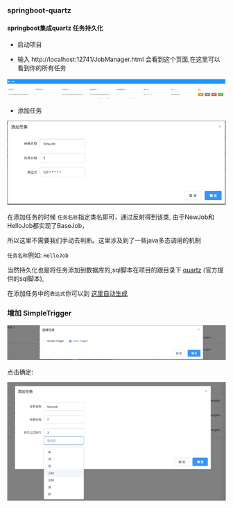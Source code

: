### springboot-quartz

#### springboot集成quartz 任务持久化


* 启动项目

* 输入 http://localhost:12741/JobManager.html 会看到这个页面,在这里可以看到你的所有任务

![image](https://github.com/haoxiaoyong1014/best-pay-demo/raw/master/src/main/java/com/github/lly835/Images/q1.jpg)

* 添加任务 

![image](https://github.com/haoxiaoyong1014/best-pay-demo/raw/master/src/main/java/com/github/lly835/Images/q3.jpg)

在添加任务的时候 `任务名称`指定类名即可，通过反射得到该类, 由于NewJob和HelloJob都实现了BaseJob，

所以这里不需要我们手动去判断。这里涉及到了一些java多态调用的机制

`任务名称`例如: `HelloJob`

当然持久化也是将任务添加到数据库的,sql脚本在项目的跟目录下 <a href="https://github.com/HLW-Tec/springboot-quartz/blob/master/quartz.sql">quartz</a> (官方提供的sql脚本),

在添加任务中的`表达式`你可以到 <a href="http://cron.qqe2.com/">这里自动生成</a> 

### 增加 SimpleTrigger

![image](https://github.com/haoxiaoyong1014/best-pay-demo/raw/master/src/main/java/com/github/lly835/Images/q4.jpg)

点击确定:

![image](https://github.com/haoxiaoyong1014/best-pay-demo/raw/master/src/main/java/com/github/lly835/Images/q5.jpg)




